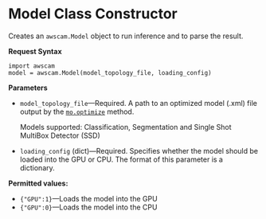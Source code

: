 # Model Class Constructor<a name="deeplens-device-library-awscam-model-constructor"></a>

Creates an `awscam.Model` object to run inference and to parse the result\.

**Request Syntax**

```
import awscam
model = awscam.Model(model_topology_file, loading_config)
```

**Parameters**
+ `model_topology_file`—Required\. A path to an optimized model \(\.xml\) file output by the [`mo.optimize`](#deeplens-device-library-awscam-model-constructor) method\. 

  Models supported: Classification, Segmentation and Single Shot MultiBox Detector \(SSD\)
+ `loading_config` \(dict\)—Required\. Specifies whether the model should be loaded into the GPU or CPU\. The format of this parameter is a dictionary\.

**Permitted values:**
  + `{"GPU":1}`—Loads the model into the GPU
  + `{"GPU":0}`—Loads the model into the CPU